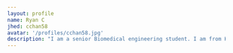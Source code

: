 ```yaml
---
layout: profile
name: Ryan C
jhed: cchan58
avatar: '/profiles/cchan58.jpg'
description: "I am a senior Biomedical engineering student. I am from Hong Kong and I currently work in the Cahan Lab!"
---
```


